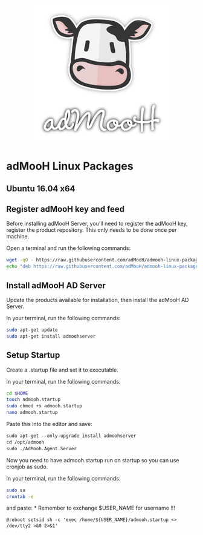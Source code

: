 <div style="text-align:center"><img src="logo.png" /></div>

# adMooH Linux Packages

## Ubuntu 16.04 x64
## **Register adMooH key and feed**

Before installing adMooH Server, you'll need to register the adMooH key, register the product repository. This only needs to be done once per machine.

Open a terminal and run the following commands:

```sh
wget -qO - https://raw.githubusercontent.com/adMooH/admooh-linux-packages/master/PUBLIC.KEY | sudo apt-key add -
echo "deb https://raw.githubusercontent.com/adMooH/admooh-linux-packages/master/ bionic main" | sudo tee /etc/apt/sources.list.d/admooh.list
```

## **Install adMooH AD Server**

Update the products available for installation, then install the adMooH AD Server.

In your terminal, run the following commands:

```sh
sudo apt-get update
sudo apt-get install admoohserver
```

## **Setup Startup**

Create a .startup file and set it to executable. 

In your terminal, run the following commands:
```sh
cd $HOME
touch admooh.startup
sudo chmod +x admooh.startup
nano admooh.startup
```

Paste this into the editor and save:

```txt
sudo apt-get --only-upgrade install admoohserver
cd /opt/admooh
sudo ./AdMooh.Agent.Server
```

Now you need to have admooh.startup run on startup so you can use cronjob as sudo.

In your terminal, run the following commands:

```sh
sudo su
crontab -e
```

and paste:
\* Remember to exchange $USER_NAME for username !!!

```
@reboot setsid sh -c 'exec /home/${USER_NAME}/admooh.startup <> /dev/tty2 >&0 2>&1'
```

